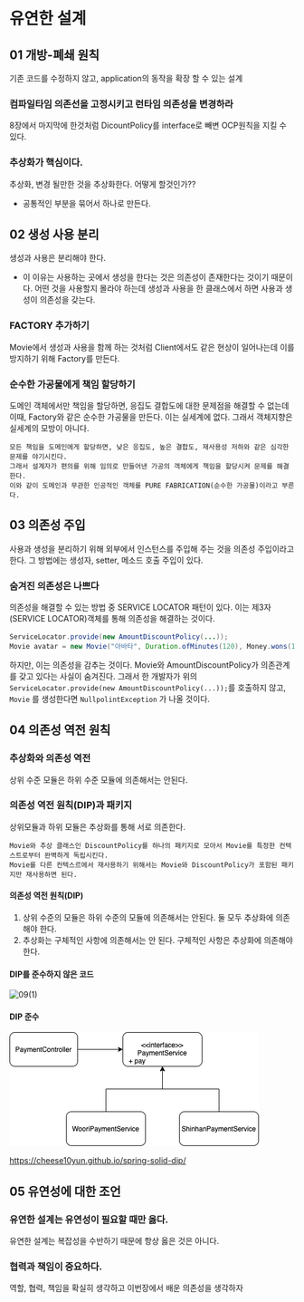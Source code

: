 # 유연한 설계



## 01 개방-폐쇄 원칙

기존 코드를 수정하지 않고, application의 동작을 확장 할 수 있는 설계



### 컴파일타임 의존선을 고정시키고 런타임 의존성을 변경하라

8장에서 마지막에 한것처럼 DicountPolicy를 interface로 빼변 OCP원칙을 지킬 수 있다.



### 추상화가 핵심이다.

추상화, 변경 될만한 것을 추상화한다. 어떻게 할것인가??

- 공통적인 부분을 묶어서 하나로 만든다.



## 02 생성 사용 분리

생성과 사용은 분리해야 한다.

- 이 이유는 사용하는 곳에서 생성을 한다는 것은 의존성이 존재한다는 것이기 때문이다. 어떤 것을 사용할지 몰라야 하는데 생성과 사용을 한 클래스에서 하면 사용과 생성이 의존성을 갖는다.



### FACTORY 추가하기

Movie에서 생성과 사용을 함께 하는 것처럼 Client에서도 같은 현상이 일어나는데 이를 방지하기 위해 Factory를 만든다.





### 순수한 가공물에게 책임 할당하기

도메인 객체에서만 책임을 할당하면, 응집도 결합도에 대한 문제점을 해결할 수 없는데 이때, Factory와 같은 순수한 가공물을 만든다. 이는 실세계에 없다. 그래서 객체지향은 실세계의 모방이 아니다.

```
모든 책임을 도메인에게 할당하면, 낮은 응집도, 높은 결합도, 재사용성 저하와 같은 심각한 문제를 야기시킨다. 
그래서 설계자가 편의를 위해 임의로 만들어낸 가공의 객체에게 책임을 할당시켜 문제를 해결한다. 
이와 같이 도메인과 무관한 인공적인 객체를 PURE FABRICATION(순수한 가공물)이라고 부른다.
```



## 03 의존성 주입

사용과 생성을 분리하기 위해 외부에서 인스턴스를 주입해 주는 것을 의존성 주입이라고 한다. 그 방법에는 생성자, setter, 메소드 호출 주입이 있다.



### 숨겨진 의존성은 나쁘다

의존성을 해결할 수 있는 방법 중 SERVICE LOCATOR 패턴이 있다. 이는 제3자(SERVICE LOCATOR)객체를 통해 의존성을 해결하는 것이다.

```java
ServiceLocator.provide(new AmountDiscountPolicy(...));
Movie avatar = new Movie("아바타", Duration.ofMinutes(120), Money.wons(10000));
```

하지만, 이는 의존성을 감추는 것이다. Movie와 AmountDiscountPolicy가 의존관계를 갖고 있다는 사실이 숨겨진다. 그래서 한 개발자가 위의 ```ServiceLocator.provide(new AmountDiscountPolicy(...));```를 호출하지 않고, ```Movie``` 를 생성한다면 ```NullpolintException``` 가 나올 것이다.



## 04 의존성 역전 원칙

### 추상화와 의존성 역전

상위 수준 모듈은 하위 수준 모듈에 의존해서는 안된다.



### 의존성 역전 원칙(DIP)과 패키지

상위모듈과 하위 모듈은 추상화를 통해 서로 의존한다.

```
Movie와 추상 클래스인 DiscountPolicy를 하나의 패키지로 모아서 Movie를 특정한 컨텍스트로부터 완벽하게 독립시킨다.
Movie를 다른 컨텍스르에서 재사용하기 위해서는 Movie와 DiscountPolicy가 포함된 패키지만 재사용하면 된다.
```



#### 의존성 역전 원칙(DIP)

1. 상위 수준의 모듈은 하위 수준의 모듈에 의존해서는 안된다. 둘 모두 추상화에 의존해야 한다.
2. 추상화는 구체적인 사항에 의존해서는 안 된다. 구체적인 사항은 추상화에 의존해야 한다.



#### DIP를 준수하지 않은 코드

![09(1)](/Users/bagjonghun/Desktop/learning/object/drawio/09-1.png)



#### DIP 준수

![image](./drawio/09-2.png)





https://cheese10yun.github.io/spring-solid-dip/



## 05 유연성에 대한 조언

### 유연한 설계는 유연성이 필요할 때만 옳다.

유연한 설계는 복잡성을 수반하기 때문에 항상 옳은 것은 아니다.



### 협력과 책임이 중요하다.

역할, 협력, 책임을 확실히 생각하고 이번장에서 배운 의존성을 생각하자


